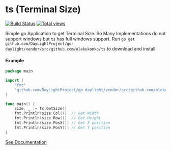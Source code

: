 ts (Terminal Size)
==

[![Build Status](https://travis-ci.org/olekukonko/ts.png?branch=master)](https://travis-ci.org/olekukonko/ts) [![Total views](https://sourcegraph.com/api/repos/github.com/DayLightProject/go-daylight/vendor/src/github.com/olekukonko/ts/counters/views.png)](https://sourcegraph.com/github.com/DayLightProject/go-daylight/vendor/src/github.com/olekukonko/ts)

Simple go Application to get Terminal Size. So Many Implementations do not support windows but `ts` has full windows support.
Run `go get github.com/DayLightProject/go-daylight/vendor/src/github.com/olekukonko/ts` to download and install

#### Example

```go
package main

import (
	"fmt"
	"github.com/DayLightProject/go-daylight/vendor/src/github.com/olekukonko/ts"
)

func main() {
	size, _ := ts.GetSize()
	fmt.Println(size.Col())  // Get Width
	fmt.Println(size.Row())  // Get Height
	fmt.Println(size.PosX()) // Get X position
	fmt.Println(size.PosY()) // Get Y position
}
```

[See Documentation](http://godoc.org/github.com/DayLightProject/go-daylight/vendor/src/github.com/olekukonko/ts)
